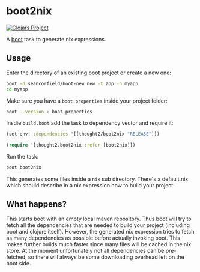 # boot2nix

[![Clojars Project][1]][2]

A [boot][3] task to generate nix expressions.

## Usage

Enter the directory of an existing boot project or create a new one:

```bash
boot -d seancorfield/boot-new new -t app -n myapp
cd myapp
```

Make sure you have a `boot.properties` inside your project folder:

```bash
boot --version > boot.properties
```

Insdie `build.boot` add the task to dependency vector and require it:

```clj
(set-env! :dependencies '[[thought2/boot2nix "RELEASE"]])

(require '[thought2.boot2nix :refer [boot2nix]])
```

Run the task:

```bash
boot boot2nix
```

This generates some files inside a `nix` sub directory. There's a default.nix which should describe in a nix expression how to build your project.



## What happens?

This starts boot with an empty local maven repository. Thus boot will try to fetch all the dependencies that are needed to build your project (including boot and clojure itself). However, the generated nix expression tries to fetch as many dependencies as possible before actually invoking boot. This makes further builds much faster since many files will be cached in the nix store.
At the moment unfortunately not all dependencies can be pre-fetched, so there will always be some downloading overhead left on the boot side.


[1]:https://clojars.org/thought2/boot2nix/latest-version.svg
[2]:https://clojars.org/thought2/boot2nix
[3]:https://github.com/boot-clj/boot